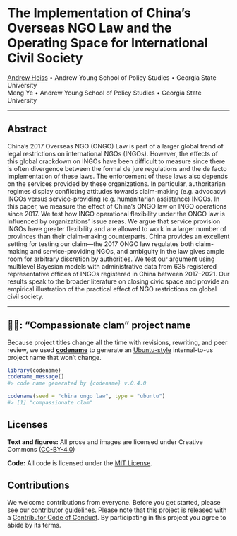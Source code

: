 
<!-- README.md is generated from README.qmd. Please edit that file -->

# The Implementation of China’s Overseas NGO Law and the Operating Space for International Civil Society

[Andrew Heiss](https://www.andrewheiss.com/) • Andrew Young School of
Policy Studies • Georgia State University  
Meng Ye • Andrew Young School of Policy Studies • Georgia State
University

------------------------------------------------------------------------

## Abstract

China’s 2017 Overseas NGO (ONGO) Law is part of a larger global trend of
legal restrictions on international NGOs (INGOs). However, the effects
of this global crackdown on INGOs have been difficult to measure since
there is often divergence between the formal de jure regulations and the
de facto implementation of these laws. The enforcement of these laws
also depends on the services provided by these organizations. In
particular, authoritarian regimes display conflicting attitudes towards
claim-making (e.g. advocacy) INGOs versus service-providing
(e.g. humanitarian assistance) INGOs. In this paper, we measure the
effect of China’s ONGO law on INGO operations since 2017. We test how
INGO operational flexibility under the ONGO law is influenced by
organizations’ issue areas. We argue that service provision INGOs have
greater flexibility and are allowed to work in a larger number of
provinces than their claim-making counterparts. China provides an
excellent setting for testing our claim—the 2017 ONGO law regulates both
claim-making and service-providing NGOs, and ambiguity in the law gives
ample room for arbitrary discretion by authorities. We test our argument
using multilevel Bayesian models with administrative data from 635
registered representative offices of INGOs registered in China between
2017–2021. Our results speak to the broader literature on closing civic
space and provide an empirical illustration of the practical effect of
NGO restrictions on global civil society.

------------------------------------------------------------------------

## 🤗🦪: “Compassionate clam” project name

Because project titles change all the time with revisions, rewriting,
and peer review, we used [**codename**](http://svmiller.com/codename/)
to generate an
[Ubuntu-style](https://wiki.ubuntu.com/DevelopmentCodeNames)
internal-to-us project name that won’t change.

``` r
library(codename)
codename_message()
#> code name generated by {codename} v.0.4.0

codename(seed = "china ongo law", type = "ubuntu")
#> [1] "compassionate clam"
```

## Licenses

**Text and figures:** All prose and images are licensed under Creative
Commons ([CC-BY-4.0](http://creativecommons.org/licenses/by/4.0/))

**Code:** All code is licensed under the [MIT License](LICENSE.md).

## Contributions

We welcome contributions from everyone. Before you get started, please
see our [contributor guidelines](CONTRIBUTING.md). Please note that this
project is released with a [Contributor Code of
Conduct](https://contributor-covenant.org/version/2/1/CODE_OF_CONDUCT.html).
By participating in this project you agree to abide by its terms.
